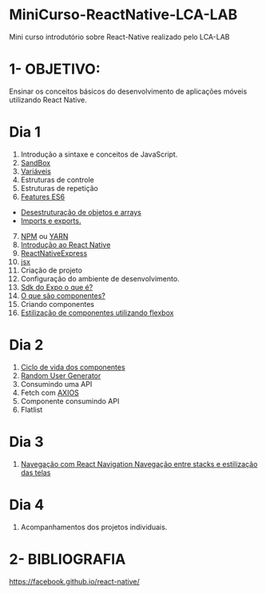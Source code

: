 # MiniCurso-ReactNative-LCA-LAB
Mini curso introdutório sobre React-Native realizado pelo LCA-LAB
# 1- OBJETIVO:

Ensinar os conceitos básicos do desenvolvimento de aplicações móveis utilizando React Native.

# Dia 1
1. Introdução a sintaxe e conceitos de JavaScript.
2. [SandBox](https://codesandbox.io)
3. [Variáveis](https://developer.mozilla.org/en-US/docs/Web/JavaScript/Reference#Declarations)
4. Estruturas de controle
5. Estruturas de repetição
6. [Features ES6](http://es6-features.org/#Constants)
  * [Desestruturação de objetos e arrays](https://developer.mozilla.org/pt-BR/docs/Web/JavaScript/Reference/Operators/Atribuicao_via_desestruturacao)
  * [Imports e exports.](http://www.reactnativeexpress.com/imports_and_exports)
7. [NPM](https://www.npmjs.com/) ou [YARN](https://yarnpkg.com/pt-BR/)
8. [Introdução ao React Native](https://facebook.github.io/react-native/docs/getting-started)
9. [ReactNativeExpress](www.reactnativeexpress.com)
10.  [jsx](https://braziljs.org/blog/jsx/)
11. Criação de projeto
12. Configuração do ambiente de desenvolvimento.
13. [Sdk do Expo o que é?](https://expo.io)
14. [O que são componentes?](https://reactjs.org/docs/react-component.html)
15. Criando componentes
16. [Estilização de componentes utilizando flexbox](https://origamid.com/projetos/flexbox-guia-completo/)

# Dia 2
1. [Ciclo de vida dos componentes](https://medium.com/@edmo_/m%C3%A9todos-do-ciclo-de-vida-de-componentes-reactjs-um-mergulho-profundo-332ed7b3b782)
2. [Random User Generator](https://randomuser.me/)
3. Consumindo uma API
4. Fetch com [AXIOS](https://github.com/axios/axios)
5. Componente consumindo API
6. Flatlist

# Dia 3
1. [Navegação com React Navigation
Navegação entre stacks e estilização das telas](https://reactnavigation.org/docs/en/getting-started.html)

# Dia 4
1. Acompanhamentos dos projetos individuais.

# 2- BIBLIOGRAFIA

https://facebook.github.io/react-native/
